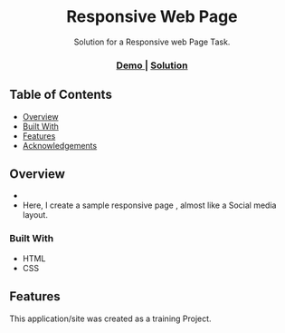 <h1 align="center">Responsive Web Page</h1>
<div align="center">
   Solution for a Responsive web Page Task.
</div>

<div align="center">
  <h3>
    <a href="https://github.com/Ahmedhamed77/Social_Media_Page">
      Demo
    </a>
    <span> | </span>
    <a href="https://ahmedhamed77.github.io/Social_Media_Page/">
      Solution
    </a>
  </h3>
</div>
   
<!-- TABLE OF CONTENTS -->

## Table of Contents

- [Overview](#overview)
- [Built With](#built-with)
- [Features](#features)
- [Acknowledgements](#acknowledgements)

<!-- OVERVIEW -->

## Overview

- 
- Here, I create a sample responsive page , almost like a Social media layout.

### Built With

<!-- This section should list any major frameworks that you built your project using. Here are a few examples.-->

- HTML
- CSS



## Features

<!-- List the features of your application or follow the template. Don't share the figma file here :) -->

This application/site was created as a training Project.



